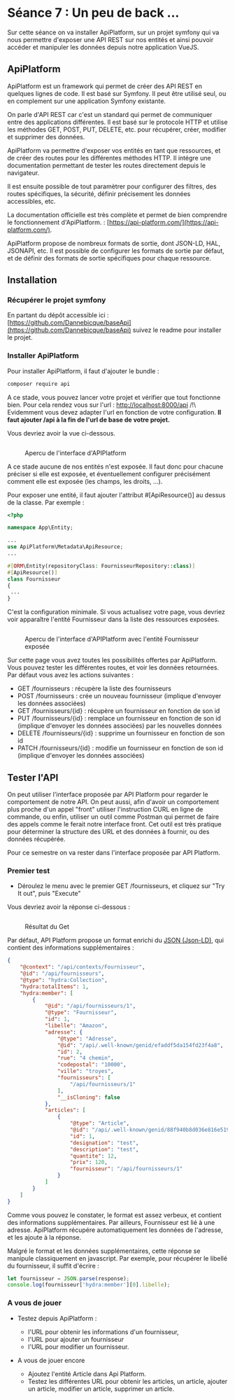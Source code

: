 # Séance 7 : Un peu de back ...

Sur cette séance on va installer ApiPlatform, sur un projet symfony qui va nous permettre d'exposer une API REST sur nos entités et ainsi pouvoir accéder et manipuler les données depuis notre application VueJS.

## ApiPlatform

ApiPlatform est un framework qui permet de créer des API REST en quelques lignes de code. Il est basé sur Symfony. Il peut être utilisé seul, ou en complement sur une application Symfony existante.

On parle d'API REST car c'est un standard qui permet de communiquer entre des applications différentes. Il est basé sur le protocole HTTP et utilise les méthodes GET, POST, PUT, DELETE, etc. pour récupérer, créer, modifier et supprimer des données.

ApiPlatform va permettre d'exposer vos entités en tant que ressources, et de créer des routes pour les différentes méthodes HTTP. Il intégre une documentation permettant de tester les routes directement depuis le navigateur.

Il est ensuite possible de tout paramètrer pour configurer des filtres, des routes spécifiques, la sécurité, définir précisement les données accessibles, etc.

La documentation officielle est très complète et permet de bien comprendre le fonctionnement d'ApiPlatform. : [https://api-platform.com/](https://api-platform.com/).

ApiPlatform propose de nombreux formats de sortie, dont JSON-LD, HAL, JSONAPI, etc. Il est possible de configurer les formats de sortie par défaut, et de définir des formats de sortie spécifiques pour chaque ressource.

## Installation

### Récupérer le projet symfony

En partant du dépôt accessible ici : [https://github.com/Dannebicque/baseApi](https://github.com/Dannebicque/baseApi) suivez le readme pour installer le projet.

### Installer ApiPlatform

Pour installer ApiPlatform, il faut d'ajouter le bundle :

```bash
composer require api
```

A ce stade, vous pouvez lancer votre projet et vérifier que tout fonctionne bien. Pour cela rendez vous sur l'url : [http://localhost:8000/api](http://localhost:8000/api) /!\ Evidemment vous devez adapter l'url en fonction de votre configuration. **Il faut  ajouter /api à la fin de l'url de base de votre projet.**

Vous devriez avoir la vue ci-dessous.

<figure><img src=".gitbook/assets/api1.png" alt=""><figcaption><p>Apercu de l'interface d'APIPlatform</p></figcaption></figure>

A ce stade aucune de nos entités n'est exposée. Il faut donc pour chacune préciser si elle est exposée, et éventuellement configurer précisément comment elle est exposée (les champs, les droits, ...).

Pour exposer une entité, il faut ajouter l'attribut #[ApiResource()] au dessus de la classe. Par exemple :

```php
<?php

namespace App\Entity;

...
use ApiPlatform\Metadata\ApiResource;
...

#[ORM\Entity(repositoryClass: FournisseurRepository::class)]
#[ApiResource()]
class Fournisseur
{
 ...
}
```

C'est la configuration minimale. Si vous actualisez votre page, vous devriez voir apparaître l'entité Fournisseur dans la liste des ressources exposées.

<figure><img src=".gitbook/assets/api2.png" alt=""><figcaption><p>Apercu de l'interface d'APIPlatform avec l'entité Fournisseur exposée</p></figcaption></figure>

Sur cette page vous avez toutes les possibilités offertes par ApiPlatform. Vous pouvez tester les différentes routes, et voir les données retournées. Par défaut vous avez les actions suivantes :

- GET /fournisseurs : récupère la liste des fournisseurs
- POST /fournisseurs : crée un nouveau fournisseur (implique d'envoyer les données associées)
- GET /fournisseurs/{id} : récupère un fournisseur en fonction de son id
- PUT /fournisseurs/{id} : remplace un fournisseur en fonction de son id (implique d'envoyer les données associées) par les nouvelles données
- DELETE /fournisseurs/{id} : supprime un fournisseur en fonction de son id
- PATCH /fournisseurs/{id} : modifie un fournisseur en fonction de son id (implique d'envoyer les données associées)

## Tester l'API

On peut utiliser l'interface proposée par API Platform pour regarder le comportement de notre API. On peut aussi, afin d'avoir un comportement plus proche d'un appel "front" utiliser l'instruction CURL en ligne de commande, ou enfin, utiliser un outil comme Postman qui permet de faire des appels comme le ferait notre interface front. Cet outil est très pratique pour déterminer la structure des URL et des données à fournir, ou des données récupèrée.

Pour ce semestre on va rester dans l'interface proposée par API Platform.

### Premier test 

* Déroulez le menu avec le premier GET /fournisseurs, et cliquez sur "Try It out", puis "Execute"

Vous devriez avoir la réponse ci-dessous :

<figure><img src=".gitbook/assets/api3.png" alt=""><figcaption><p>Résultat du Get</p></figcaption></figure>

Par défaut, API Platform propose un format enrichi du [JSON (Json-LD)](https://fr.wikipedia.org/wiki/JSON-LD), qui contient des informations supplémentaires :

```json
{
    "@context": "/api/contexts/Fournisseur",
    "@id": "/api/fournisseurs",
    "@type": "hydra:Collection",
    "hydra:totalItems": 1,
    "hydra:member": [
        {
            "@id": "/api/fournisseurs/1",
            "@type": "Fournisseur",
            "id": 1,
            "libelle": "Amazon",
            "adresse": {
                "@type": "Adresse",
                "@id": "/api/.well-known/genid/efaddf5da154fd23f4a8",
                "id": 2,
                "rue": "4 chemin",
                "codepostal": "10000",
                "ville": "troyes",
                "fournisseurs": [
                    "/api/fournisseurs/1"
                ],
                "__isCloning": false
            },
            "articles": [
                {
                    "@type": "Article",
                    "@id": "/api/.well-known/genid/88f940b8d036e816e519",
                    "id": 1,
                    "designation": "test",
                    "description": "test",
                    "quantite": 12,
                    "prix": 120,
                    "fournisseur": "/api/fournisseurs/1"
                }
            ]
        }
    ]
}
```

Comme vous pouvez le constater, le format est assez verbeux, et contient des informations supplémentaires. Par ailleurs, Fournisseur est lié à une adresse. ApiPlatform récupére automatiquement les données de l'adresse, et les ajoute à la réponse.

Malgré le format et les données supplémentaires, cette réponse se manipule classiquement en javascript. Par exemple, pour récupérer le libellé du fournisseur, il suffit d'écrire :

```javascript
let fournisseur = JSON.parse(response);
console.log(fournisseur['hydra:member'][0].libelle);
```

### A vous de jouer

* Testez depuis ApiPlatform :
  * l'URL pour obtenir les informations d'un fournisseur,
  * l'URL pour ajouter un fournisseur
  * l'URL pour modifier un fournisseur.

* A vous de jouer encore
  * Ajoutez l'entité Article dans Api Platform.
  * Testez les différentes URL pour obtenir les articles, un article, ajouter un article, modifier un article, supprimer un article.